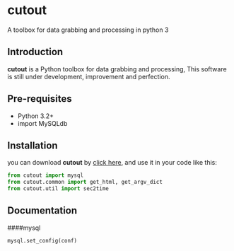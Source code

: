 cutout
======

A toolbox for data grabbing and processing in python 3



Introduction
------------

**cutout** is a Python toolbox for data grabbing and processing, This software is still under development, improvement and perfection.


Pre-requisites
--------------

 * Python 3.2+ 
 * import MySQLdb
 


Installation
------------

you can download **cutout** by [click here](https://github.com/yangjiePro/cutout/archive/master.zip), and use it in your code like this:

```python
from cutout import mysql
from cutout.common import get_html, get_argv_dict
from cutout.util import sec2time
```

Documentation
-------------

####mysql

```python
mysql.set_config(conf)
```

